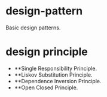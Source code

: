 # design-pattern
Basic design patterns.

# design principle
* **Single Responsibility Principle.
* **Liskov Substitution Principle.
* **Dependence Inversion Principle.
* **Open Closed Principle.
